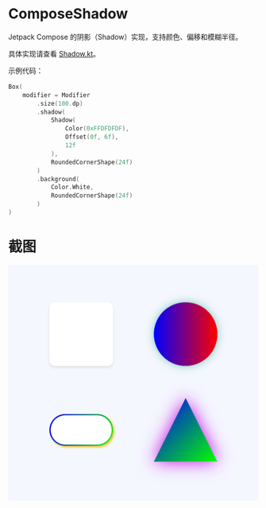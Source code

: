 # ComposeShadow
Jetpack Compose 的阴影（Shadow）实现，支持颜色、偏移和模糊半径。

具体实现请查看 [Shadow.kt](./app/src/main/java/com/itaqhi/compose/shadow/ui/util/Shadow.kt)。

示例代码：
```kotlin
Box(
    modifier = Modifier
        .size(100.dp)
        .shadow(
            Shadow(
                Color(0xFFDFDFDF),
                Offset(0f, 6f),
                12f
            ),
            RoundedCornerShape(24f)
        )
        .background(
            Color.White,
            RoundedCornerShape(24f)
        )
)
```

# 截图

![Screenshot](./screenshot/screenshot.png "Screenshot.png")  
